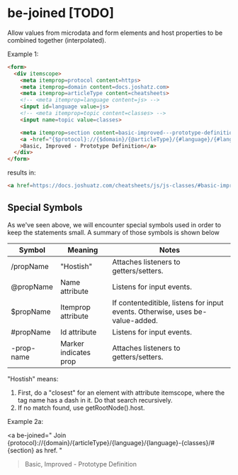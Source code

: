 # be-joined [TODO]

Allow values from microdata and form elements and host properties to be combined together (interpolated).

Example 1:

```html
<form>
  <div itemscope>
    <meta itemprop=protocol content=https>
    <meta itemprop=domain content=docs.joshatz.com>
    <meta itemprop=articleType content=cheatsheets>
    <!-- <meta itemprop=language content=js> -->
    <input id=language value=js>
    <!-- <meta itemprop=topic content=classes> -->
    <input name=topic value=classes>

    <meta itemprop=section content=basic-improved---prototype-definition>
    <a -href="{$protocol}://{$domain}/{@articleType}/{#language}/{#language}-{@topic}/#{$section}" be-joined
    >Basic, Improved - Prototype Definition</a>
  </div>
</form>
```

results in:

```html
<a href=https://docs.joshuatz.com/cheatsheets/js/js-classes/#basic-improved---prototype-definition>Basic, Improved - Prototype Definition</a>
```

## Special Symbols

As we've seen above, we will encounter special symbols used in order to keep the statements small.  A summary of those symbols is shown below

| Symbol      | Meaning              | Notes                                                                                |
|-------------|----------------------|--------------------------------------------------------------------------------------|
| /propName   |"Hostish"             | Attaches listeners to getters/setters.                                               |
| @propName   |Name attribute        | Listens for input events.                                                            |
| $propName   |Itemprop attribute    | If contenteditible, listens for input events.  Otherwise, uses be-value-added.       |
| #propName   |Id attribute          | Listens for input events.                                                            |
| -prop-name  |Marker indicates prop | Attaches listeners to getters/setters.                                               |


"Hostish" means:

1.  First, do a "closest" for an element with attribute itemscope, where the tag name has a dash in it.  Do that search recursively.  
2.  If no match found, use getRootNode().host.

Example 2a:

<a be-joined="
  Join {protocol}://{domain}/{articleType}/{language}/{language}-{classes}/#{section} as href.
"
>Basic, Improved - Prototype Definition</a>
